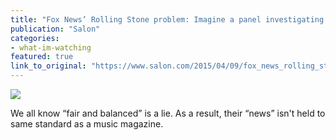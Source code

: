 ```yaml
---
title: "Fox News’ Rolling Stone problem: Imagine a panel investigating Bill O’Reilly’s “war stories” and Megyn Kelly’s hyperbole"
publication: "Salon"
categories: 
- what-im-watching
featured: true
link_to_original: "https://www.salon.com/2015/04/09/fox_news_rolling_stone_problem_imagine_a_panel_investigating_bill_oreillys_war_stories_and_megyn_kellys_hyperbole/"
---
```

![](/uploads/megyn_kelly.jpg)

We all know “fair and balanced” is a lie. As a result, their “news” isn't held to same standard as a music magazine.
